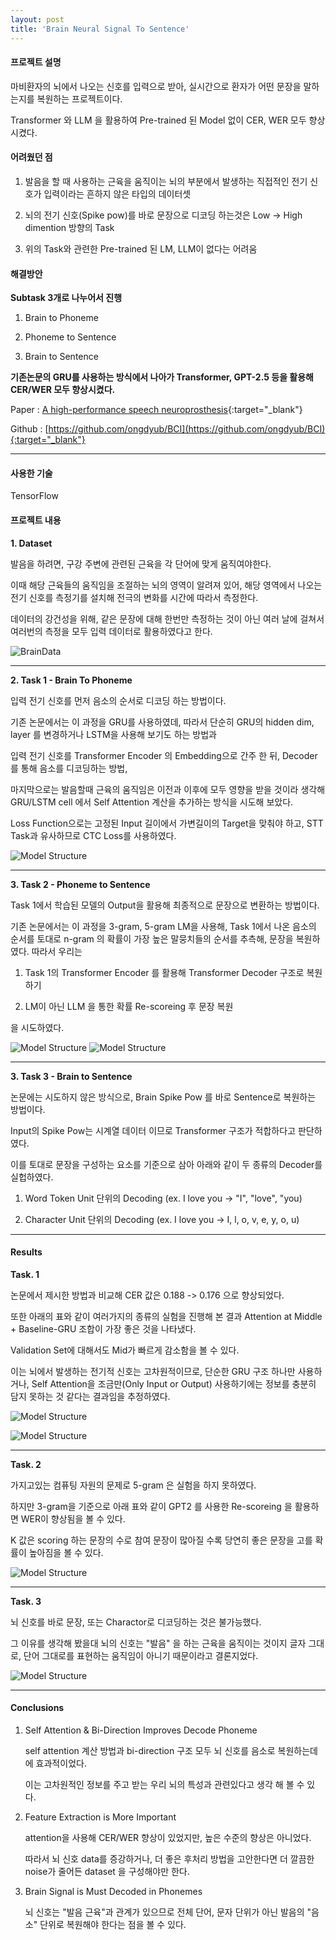 ```yaml
---
layout: post
title: 'Brain Neural Signal To Sentence'
---
```


#### 프로젝트 설명

마비환자의 뇌에서 나오는 신호를 입력으로 받아, 실시간으로 환자가 어떤 문장을 말하는지를 복원하는 프로젝트이다.

Transformer 와 LLM 을 활용하여 Pre-trained 된 Model 없이 CER, WER 모두 향상시켰다.

#### 어려웠던 점

1. 발음을 할 때 사용하는 근육을 움직이는 뇌의 부분에서 발생하는 직접적인 전기 신호가 입력이라는 흔하지 않은 타입의 데이터셋

2. 뇌의 전기 신호(Spike pow)를 바로 문장으로 디코딩 하는것은 Low -> High dimention 방향의 Task

3. 위의 Task와 관련한 Pre-trained 된 LM, LLM이 없다는 어려움

#### 해결방안

**Subtask 3개로 나누어서 진행**

1. Brain to Phoneme

2. Phoneme to Sentence

3. Brain to Sentence

**기존논문의 GRU를 사용하는 방식에서 나아가 Transformer, GPT-2.5 등을 활용해 CER/WER 모두 향상시켰다.**

Paper : [A high-performance speech neuroprosthesis](https://www.nature.com/articles/s41586-023-06377-x#Sec9){:target="_blank"}

Github : [https://github.com/ongdyub/BCI](https://github.com/ongdyub/BCI){:target="_blank"}

------------------------------------------------------------

#### 사용한 기술

TensorFlow

#### 프로젝트 내용

**1. Dataset**

발음을 하려면, 구강 주변에 관련된 근육을 각 단어에 맞게 움직여야한다.

이때 해당 근육들의 움직임을 조절하는 뇌의 영역이 알려져 있어, 해당 영역에서 나오는 전기 신호를 측정기를 설치해 전극의 변화를 시간에 따라서 측정한다.

데이터의 강건성을 위해, 같은 문장에 대해 한번만 측정하는 것이 아닌 여러 날에 걸쳐서 여러번의 측정을 모두 입력 데이터로 활용하였다고 한다.

![BrainData](../assets/img/projects/proj-2/bcidata.png)

------------------------------------------------
    
**2. Task 1 - Brain To Phoneme**

입력 전기 신호를 먼저 음소의 순서로 디코딩 하는 방법이다.

기존 논문에서는 이 과정을 GRU를 사용하였데, 따라서 단순히 GRU의 hidden dim, layer 를 변경하거나 LSTM을 사용해 보기도 하는 방법과

입력 전기 신호를 Transformer Encoder 의 Embedding으로 간주 한 뒤, Decoder를 통해 음소를 디코딩하는 방법,

마지막으로는 발음할때 근육의 움직임은 이전과 이후에 모두 영향을 받을 것이라 생각해 GRU/LSTM cell 에서 Self Attention 계산을 추가하는 방식을 시도해 보았다.

Loss Function으로는 고정된 Input 길이에서 가변길이의 Target을 맞춰야 하고, STT Task과 유사하므로 CTC Loss를 사용하였다.

![Model Structure](../assets/img/projects/proj-2/1.png)

------------------------------------------------

**3. Task 2 - Phoneme to Sentence**

Task 1에서 학습된 모델의 Output을 활용해 최종적으로 문장으로 변환하는 방법이다.

기존 논문에서는 이 과정을 3-gram, 5-gram LM을 사용해, Task 1에서 나온 음소의 순서를 토대로 n-gram 의 확률이 가장 높은 말뭉치들의 순서를 추측해, 문장을 복원하였다. 따라서 우리는

1. Task 1의 Transformer Encoder 를 활용해 Transformer Decoder 구조로 복원하기

2. LM이 아닌 LLM 을 통한 확률 Re-scoreing 후 문장 복원

을 시도하였다.

![Model Structure](../assets/img/projects/proj-2/2.png)
![Model Structure](../assets/img/projects/proj-2/3.png)

------------------------------------------------

**3. Task 3 - Brain to Sentence**

논문에는 시도하지 않은 방식으로, Brain Spike Pow 를 바로 Sentence로 복원하는 방법이다.

Input의 Spike Pow는 시계열 데이터 이므로 Transformer 구조가 적합하다고 판단하였다.

이를 토대로 문장을 구성하는 요소를 기준으로 삼아 아래와 같이 두 종류의 Decoder를 실헙하였다.

1. Word Token Unit 단위의 Decoding (ex. I love you -> "I", "love", "you)

2. Character Unit 단위의 Decoding (ex. I love you -> I, l, o, v, e, y, o, u)

------------------------------------------------

#### Results

**Task. 1**

논문에서 제시한 방법과 비교해 CER 값은 0.188 -> 0.176 으로 향상되었다.

또한 아래의 표와 같이 여러가지의 종류의 실험을 진행해 본 결과 Attention at Middle + Baseline-GRU 조합이 가장 좋은 것을 나타냈다.

Validation Set에 대해서도 Mid가 빠르게 감소함을 볼 수 있다.

이는 뇌에서 발생하는 전기적 신호는 고차원적이므로, 단순한 GRU 구조 하나만 사용하거나, Self Attention을 조금만(Only Input or Output) 사용하기에는 정보를 충분히 담지 못하는 것 같다는 결과임을 추정하였다.

![Model Structure](../assets/img/projects/proj-2/4.png)

![Model Structure](../assets/img/projects/proj-2/5.png)

------------------------------------------------

**Task. 2**

가지고있는 컴퓨팅 자원의 문제로 5-gram 은 실험을 하지 못하였다.

하지만 3-gram을 기준으로 아래 표와 같이 GPT2 를 사용한 Re-scoreing 을 활용하면 WER이 향상됨을 볼 수 있다.

K 값은 scoring 하는 문장의 수로 참여 문장이 많아질 수록 당연히 좋은 문장을 고를 확률이 높아짐을 볼 수 있다.

![Model Structure](../assets/img/projects/proj-2/6.png)

------------------------------------------------

**Task. 3**

뇌 신호를 바로 문장, 또는 Charactor로 디코딩하는 것은 불가능했다.

그 이유를 생각해 봤을대 뇌의 신호는 "발음" 을 하는 근육을 움직이는 것이지 글자 그대로, 단어 그대로를 표현하는 움직임이 아니기 때문이라고 결론지었다.

![Model Structure](../assets/img/projects/proj-2/7.png)

------------------------------------------------

#### Conclusions

1. Self Attention & Bi-Direction Improves Decode Phoneme

    self attention 계산 방법과 bi-direction 구조 모두 뇌 신호를 음소로 복원하는데에 효과적이었다.
    
    이는 고차원적인 정보를 주고 받는 우리 뇌의 특성과 관련있다고 생각 해 볼 수 있다.

2. Feature Extraction is More Important

    attention을 사용해 CER/WER 향상이 있었지만, 높은 수준의 향상은 아니었다.

    따라서 뇌 신호 data를 증강하거나, 더 좋은 후처리 방법을 고안한다면 더 깔끔한 noise가 줄어든 dataset 을 구성해야만 한다.

3. Brain Signal is Must Decoded in Phonemes

    뇌 신호는 "발음 근육"과 관계가 있으므로 전체 단어, 문자 단위가 아닌 발음의 "음소" 단위로 복원해야 한다는 점을 볼 수 있다.
    
